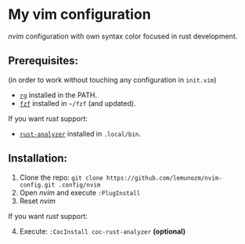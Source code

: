 # My vim configuration
*nvim* configuration with own syntax color focused in rust development.

## Prerequisites:
(in order to work without touching any configuration in `init.vim`)

- [`rg`](https://github.com/BurntSushi/ripgrep/) installed in the PATH.
- [`fzf`](https://github.com/junegunn/fzf) installed in `~/fzf` (and updated).

If you want *rust* support:

- [`rust-analyzer`](https://github.com/rust-analyzer/rust-analyzer) installed in `.local/bin`.

## Installation:

1. Clone the repo: `git clone https://github.com/lemunozm/nvim-config.git .config/nvim`
2. Open *nvim* and execute `:PlugInstall`
3. Reset *nvim*

If you want *rust* support:

4. Execute: `:CocInstall coc-rust-analyzer` **(optional)**

